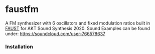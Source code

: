 # faustfm
A FM synthesizer with 6 oscillators and fixed modulation ratios built in [FAUST](https://faust.grame.fr/ "FAUST") for AKT Sound Synthesis 2020.
Sound Examples can be found under: https://soundcloud.com/user-766578637

### Installation ###

